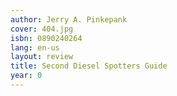 ```yaml
---
author: Jerry A. Pinkepank
cover: 404.jpg
isbn: 0890240264
lang: en-us
layout: review
title: Second Diesel Spotters Guide
year: 0
---
```

